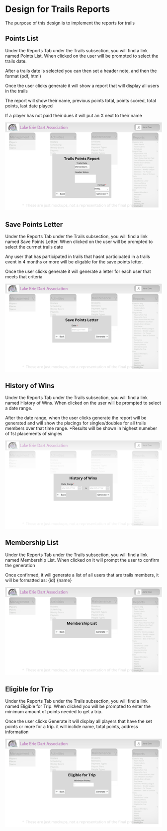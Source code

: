 # Design for Trails Reports
The purpose of this design is to implement the reports for trails

## Points List
Under the Reports Tab under the Trails subsection, you will find a link named Points List. When clicked on the user will be prompted to select the trails date.

After a trails date is selected you can then set a header note, and then the format (pdf, html)

Once the user clicks generate it will show a report that will display all users in the trails

The report will show their name, previous points total, points scored, total points, last date played

If a player has not paid their dues it will put an X next to their name

![image](../../Mockups/Reports/leda_trails_pt_list.png)

## Save Points Letter
Under the Reports Tab under the Trails subsection, you will find a link named Save Points Letter. When clicked on the user will be prompted to select the currnet trails date

Any user that has participated in trails that hasnt participated in a trails event in 4 months or more will be eligable for the save points letter.

Once the user clicks generate it will generate a letter for each user that meets that criteria

![image](../../Mockups/Reports/leda_trails_save_points_letter.png)

## History of Wins
Under the Reports Tab under the Trails subsection, you will find a link named History of Wins. When clicked on the user will be prompted to select a date range.

After the date range, when the user clicks generate the report will be generated and will show the placings for singles/doubles for all trails members over that time range. 
*Results will be shown in highest numeber of 1st placements of singles

![image](../../Mockups/Reports/leda_trails_history_of_wins.png)

## Membership List 
Under the Reports Tab under the Trails subsection, you will find a link named Membership List. When clicked on it will prompt the user to confirm the generation

Once confirmed, it will generate a list of all users that are trails members, it will be formatted as:
{id} {name}

![image](../../Mockups/Reports/leda_trails_membership_list.png)

## Eligible for Trip
Under the Reports Tab under the Trails subsection, you will find a link named Eligible for Trip. When clicked you will be prompted to enter the minimum amount of points needed to get a trip. 

Once the user clicks Generate it will display all players that have the set points or more for a trip. it will inclide
name, total points, address information

![image](../../Mockups/Reports/leda_trails_eligible_trip.png)